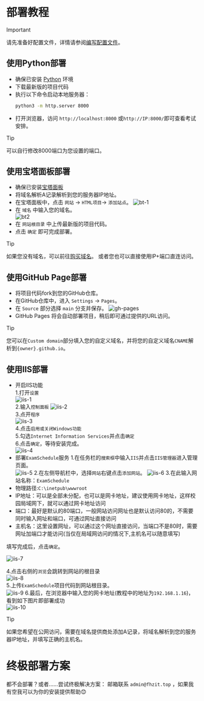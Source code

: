 # 部署教程

> [!important]
>
> 请先准备好配置文件，详情请参阅[编写配置文件](../introduction/config-edit.md)。

## 使用Python部署
 - 确保已安装 [Python](https://www.python.org/downloads/) 环境   
 - 下载最新版的项目代码
 - 执行以下命令启动本地服务器：
    ```bash
    python3 -m http.server 8000
    ```   
 - 打开浏览器，访问 `http://localhost:8000` 或`http://IP:8000/`即可查看考试安排。 
  
> [!tip]
> 可以自行修改8000端口为您设置的端口。

## 使用宝塔面板部署
 - 确保已安装[宝塔面板](https://www.bt.cn/new/download.html)   
 - 将域名解析A记录解析到您的服务器IP地址。
 - 在宝塔面板中，点击 `网站` -> `HTML项目`-> `添加站点`。
 ![bt-1](../images/bt01.png)
 - 在 `域名` 中输入您的域名。  
 ![bt2](../web/images/bt02.png)
 - 在 `网站根目录` 中上传最新版的项目代码。   
 - 点击 `确定` 即可完成部署。
> [!tip]
>
>如果您没有域名，可以前往[购买域名](https://www.dynadot.com/?s59Ms8lK8u7gQ)。
>或者您也可以直接使用IP+端口直连访问。
>

## 使用GitHub Page部署

- 将项目代码fork到您的GitHub仓库。
- 在GitHub仓库中，进入 `Settings` -> `Pages`。
- 在 `Source` 部分选择 `main` 分支并保存。
![gh-pages](../web/images/gh01.png)
- GitHub Pages 将会自动部署项目，稍后即可通过提供的URL访问。   
> [!tip]
>
> 您可以在`Custom domain`部分填入您的自定义域名，并将您的自定义域名`CNAME`解析到`{owner}.github.io`。
>   

## 使用IIS部署
- 开启IIS功能     
1.打开`设置`    
![iis-1](../web/images/iis01.png)   
2.输入`控制面板` 
![iis-2](../web/images/iis02.png)  
3.点开`程序`  
![iis-3](../web/images/iis03.png)   
4.点击`启用或关闭Windows功能`    
5.勾选`Internet Information Services`并点击`确定`    
6.点击`确定`，等待安装完成。   
![iis-4](../web/images/iis04.png)   
- 部署`ExamSchedule`服务
1.在任务栏的`搜索框`中输入`IIS`并点击`IIS管理器`进入管理页面。  
![iis-5](../web/images/iis05.png)
2.在左侧导航栏中，选择`网站`右键点击`添加网站`。
![iis-6](../web/images/iis06.jpg)
3.在此输入网站名称：`ExamSchedule`        
- 物理路径:`C:\inetpub\wwwroot`    
- IP地址：可以是全部未分配，也可以是网卡地址，建议使用网卡地址，这样校园局域网下，就可以通过网卡地址访问    
- 端口：最好是默认的80端口，一般网站访问网址也是默认访问80的，不需要同时输入网址和端口，可通过网址直接访问    
- 主机名：这里设置网址，可以通过这个网址直接访问，当端口不是80时，需要网址加端口才能访问(当仅在局域网访问的情况下,主机名可以随意填写) 

填写完成后，点击`确定`。

![iis-7](../web/images/iis07.png)

4.点击右侧的`浏览`会跳转到网站的根目录    
![iis-8](../web/images/iis08.png)   
5.上传`ExamSchedule`项目代码到网站根目录。   
![iis-9](../web/images/iis09.png)
6.最后，在浏览器中输入您的网卡地址(教程中的地址为`192.168.1.16`)，看到如下图片即部署成功   
![iis-10](../web/images/es.png)
> [!tip]
> 如果您希望在公网访问，需要在域名提供商处添加A记录，将域名解析到您的服务器IP地址，并填写正确的主机名。   
>

# 终极部署方案
都不会部署？或者……尝试终极解决方案：
邮箱联系 `admin@fhzit.top` ，如果我有空我可以为你的安装提供帮助😊
